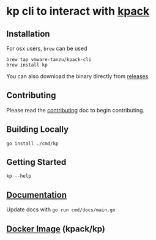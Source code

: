 # kp cli to interact with [kpack](https://github.com/pivotal/kpack)

## Installation

For osx users, `brew` can be used

```
brew tap vmware-tanzu/kpack-cli
brew install kp
```

You can also download the binary directly from [releases](https://github.com/vmware-tanzu/kpack-cli/releases)

## Contributing

Please read the [contributing](CONTRIBUTING.md) doc to begin contributing.

## Building Locally

```
go install ./cmd/kp
```

## Getting Started

```
kp --help
```

## [Documentation](docs/kp.md)

Update docs with `go run cmd/docs/main.go`

## [Docker Image](https://hub.docker.com/r/kpack/kp) (kpack/kp)
